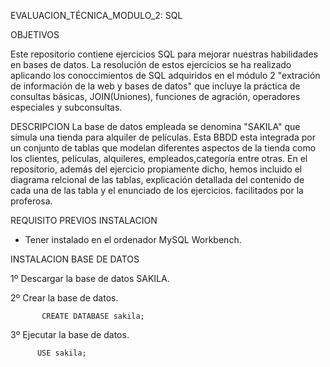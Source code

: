 EVALUACION_TÉCNICA_MODULO_2: SQL

 OBJETIVOS

Este repositorio contiene ejercicios SQL para mejorar nuestras habilidades en bases de datos. 
 La resolución de estos ejercicios se ha realizado aplicando los conoccimientos de SQL adquiridos en el módulo 2 "extración de información de la web y bases de datos" que incluye la práctica de consultas básicas, JOIN(Uniones), funciones de agración, operadores especiales y subconsultas.

DESCRIPCION
La base de datos empleada se denomina "SAKILA" que simula una tienda para alquiler de películas. Esta BBDD esta integrada por un conjunto de tablas que modelan diferentes aspectos de la tienda  como los clientes, películas, alquileres, empleados,categoría entre otras. En el repositorio, además del ejercicio propiamente dicho, hemos incluido el diagrama relcional de las tablas, explicación detallada del contenido de cada una de las tabla y el enunciado de los ejercicios.
facilitados por la proferosa.

REQUISITO PREVIOS INSTALACION

- Tener instalado en el ordenador MySQL Workbench.

INSTALACION BASE DE DATOS

 1º Descargar la base de datos SAKILA.

 2º Crear la base de datos.
 
           CREATE DATABASE sakila;       
3º Ejecutar la base de datos.
          
          USE sakila;
 

